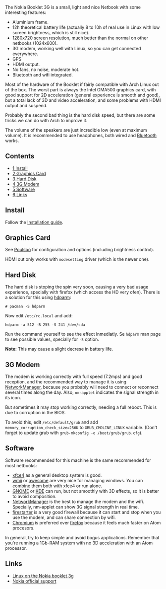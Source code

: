The Nokia Booklet 3G is a small, light and nice Netbook with some interesting features:

*   Aluminium frame.
*   12h theoretical battery life (actually 8 to 10h of real use in Linux with low screen brightness, which is still nice).
*   1280x720 screen resolution, much better than the normal on other netbooks (1024x600).
*   3G modem, working well with Linux, so you can get connected everywhere.
*   GPS
*   HDMI output.
*   No fans, no noise, moderate hot.
*   Bluetooth and wifi integrated.

Most of the hardware of the Booklet if fairly compatible with Arch Linux out of the box. The worst part is always the Intel GMA500 graphics card, with good support for 2D acceleration (general experience is smooth and good), but a total lack of 3D and video acceleration, and some problems with HDMI output and suspend.

Probably the second bad thing is the hard disk speed, but there are some tricks we can do with Arch to improve it.

The volume of the speakers are just incredible low (even at maximum volume). It is recommended to use headphones, both wired and [Bluetooth](/index.php/Bluetooth_headset "Bluetooth headset") works.

## Contents

*   [1 Install](#Install)
*   [2 Graphics Card](#Graphics_Card)
*   [3 Hard Disk](#Hard_Disk)
*   [4 3G Modem](#3G_Modem)
*   [5 Software](#Software)
*   [6 Links](#Links)

## Install

Follow the [Installation guide](/index.php/Installation_guide "Installation guide").

## Graphics Card

See [Poulsbo](/index.php/Poulsbo "Poulsbo") for configuration and options (including brightness control).

HDMI out only works with `modesetting` driver (which is the newer one).

## Hard Disk

The hard disk is stoping the spin very soon, causing a very bad usage experience, specially with firefox (which access the HD very ofen). There is a solution for this using [hdparm](/index.php/Hdparm "Hdparm"):

`# pacman -S hdparm`

Now edit `/etc/rc.local` and add:

`hdparm -a 512 -B 255 -S 241 /dev/sda`

Run the command yourself to see the effect inmediatly. Se `hdparm` man page to see possible values, specially for `-S` option.

**Note:** This may cause a slight decrese in battery life.

## 3G Modem

The modem is working correctly with full speed (7.2mps) and good reception, and the recommended way to manage it is using [NetworkManager](/index.php/NetworkManager "NetworkManager"), because you probably will need to connect or reconnect several times along the day. Also, `nm-applet` indicates the signal strength in its icon.

But sometimes it may stop working correctly, needing a full reboot. This is due to corruption in the BIOS.

To avoid this, edit `/etc/default/grub` and add `memory_corruption_check_size=256K` to `GRUB_CMDLINE_LINUX` variable. (Don't forget to update grub with `grub-mkconfig -o /boot/grub/grub.cfg`).

## Software

Software recommended for this machine is the same recommended for most netbooks:

*   [xfce4](/index.php/Xfce4 "Xfce4") as a general desktop system is good.
*   [wmii](/index.php/Wmii "Wmii") or [awesome](/index.php/Awesome "Awesome") are very nice for managing windows. You can combine them both with xfce4 or run alone.
*   [GNOME](/index.php/GNOME "GNOME") or [KDE](/index.php/KDE "KDE") can run, but not smoothly with 3D effects, so it is better to avoid composition.
*   [NetworkManager](/index.php/NetworkManager "NetworkManager") is the best to manage the modem and the wifi. Specially, nm-applet can show 3G signal strength in real time.
*   [firestarter](https://aur.archlinux.org/packages/firestarter/) is a very good firewall because it can start and stop when you use the modem, and can share connection by wifi.
*   [Chromium](/index.php/Chromium "Chromium") is preferred over [firefox](/index.php/Firefox "Firefox") because it feels much faster on Atom procesors.

In general, try to keep simple and avoid bogus applications. Remember that you're running a 1Gb-RAM system with no 3D acceleration with an Atom processor.

## Links

*   [Linux on the Nokia booklet 3g](http://rant.gulbrandsen.priv.no/hardware/linux-nokia-booklet)
*   [Nokia official support](http://www.nokia.com/us-en/support/product/nokia-booklet-3g/)